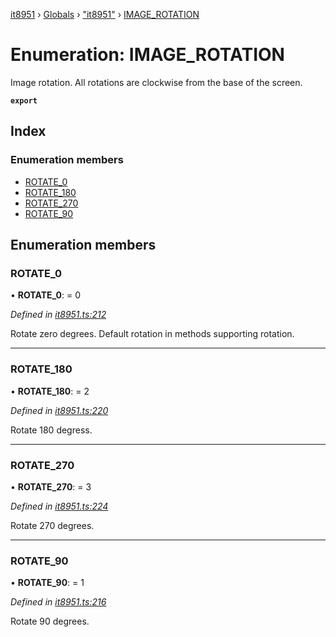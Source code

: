 [it8951](../README.md) › [Globals](../globals.md) › ["it8951"](../modules/_it8951_.md) › [IMAGE_ROTATION](_it8951_.image_rotation.md)

# Enumeration: IMAGE_ROTATION

Image rotation. All rotations are clockwise from the base of the screen.

**`export`**

## Index

### Enumeration members

- [ROTATE_0](_it8951_.image_rotation.md#rotate_0)
- [ROTATE_180](_it8951_.image_rotation.md#rotate_180)
- [ROTATE_270](_it8951_.image_rotation.md#rotate_270)
- [ROTATE_90](_it8951_.image_rotation.md#rotate_90)

## Enumeration members

### ROTATE_0

• **ROTATE_0**: = 0

_Defined in [it8951.ts:212](https://github.com/xPapla/IT8951/blob/7cfbaa9/lib/it8951.ts#L212)_

Rotate zero degrees. Default rotation in methods supporting rotation.

---

### ROTATE_180

• **ROTATE_180**: = 2

_Defined in [it8951.ts:220](https://github.com/xPapla/IT8951/blob/7cfbaa9/lib/it8951.ts#L220)_

Rotate 180 degress.

---

### ROTATE_270

• **ROTATE_270**: = 3

_Defined in [it8951.ts:224](https://github.com/xPapla/IT8951/blob/7cfbaa9/lib/it8951.ts#L224)_

Rotate 270 degrees.

---

### ROTATE_90

• **ROTATE_90**: = 1

_Defined in [it8951.ts:216](https://github.com/xPapla/IT8951/blob/7cfbaa9/lib/it8951.ts#L216)_

Rotate 90 degrees.
